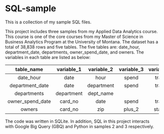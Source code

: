 # SQL-sample
This is a collection of my sample SQL files.

This project includes three samples from my Applied Data Analytics course. This course is one of the core courses from my Master of Science in Business Analytics Program at the University of Montana. The dataset has a total of 38,838 rows and five tables. The five tables are: date_hour, department_date, departments, owner_spend_date, and owners. The variables in each table are listed as below:


| table_name | variable_1 | variable_2 | variable_3 | variable_4 | variable_5 | 
| :---:   | :---: | :---: | :---: | :---: | :---: |    
| date_hour | date   | hour   | spend   | trans   | items   |
| department_date | date   | department   | spend   | trans   | items   |
| departments | department   | dept_name   |      |      |      |
| owner_spend_date | card_no   | date   | spend   | trans   | items   |
| owners | card_no | zip   | plus_2   | status   | date_joined   |

The code was written in SQLite. In addition, SQL in this project interacts with Google Big Query (GBQ) and Python in samples 2 and 3 respectively. 
